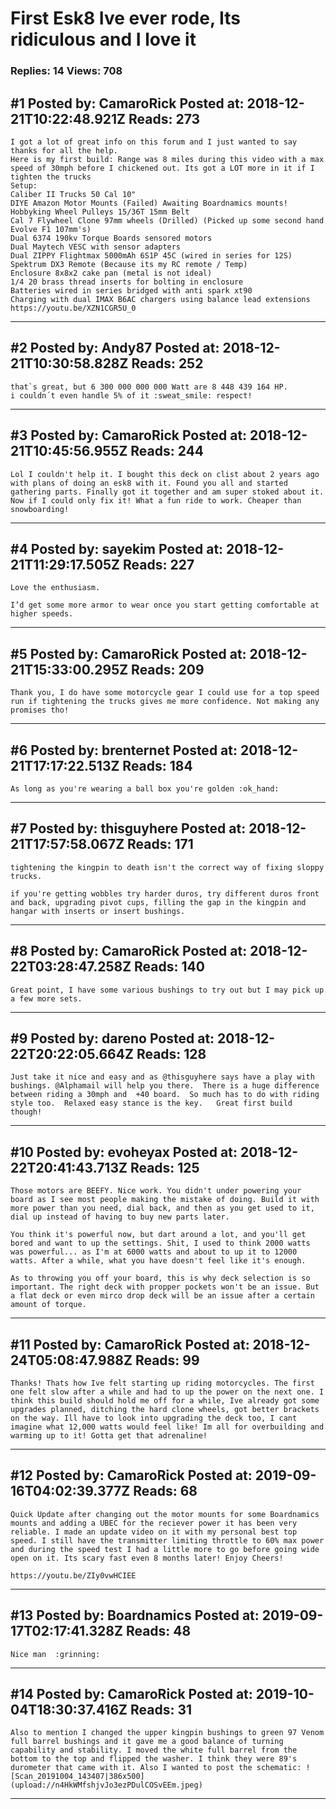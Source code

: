 # First Esk8 Ive ever rode, Its ridiculous and I love it

### Replies: 14 Views: 708

## \#1 Posted by: CamaroRick Posted at: 2018-12-21T10:22:48.921Z Reads: 273

```
I got a lot of great info on this forum and I just wanted to say thanks for all the help.
Here is my first build: Range was 8 miles during this video with a max speed of 30mph before I chickened out. Its got a LOT more in it if I tighten the trucks
Setup:
Caliber II Trucks 50 Cal 10"
DIYE Amazon Motor Mounts (Failed) Awaiting Boardnamics mounts! 
Hobbyking Wheel Pulleys 15/36T 15mm Belt
Cal 7 Flywheel Clone 97mm wheels (Drilled) (Picked up some second hand Evolve F1 107mm's)
Dual 6374 190kv Torque Boards sensored motors
Dual Maytech VESC with sensor adapters
Dual ZIPPY Flightmax 5000mAh 6S1P 45C (wired in series for 12S)
Spektrum DX3 Remote (Because its my RC remote / Temp)
Enclosure 8x8x2 cake pan (metal is not ideal)
1/4 20 brass thread inserts for bolting in enclosure
Batteries wired in series bridged with anti spark xt90
Charging with dual IMAX B6AC chargers using balance lead extensions 
https://youtu.be/XZN1CGR5U_0
```

---
## \#2 Posted by: Andy87 Posted at: 2018-12-21T10:30:58.828Z Reads: 252

```
that`s great, but 6 300 000 000 000 Watt are 8 448 439 164 HP.
i couldn´t even handle 5% of it :sweat_smile: respect!
```

---
## \#3 Posted by: CamaroRick Posted at: 2018-12-21T10:45:56.955Z Reads: 244

```
Lol I couldn't help it. I bought this deck on clist about 2 years ago with plans of doing an esk8 with it. Found you all and started gathering parts. Finally got it together and am super stoked about it. Now if I could only fix it! What a fun ride to work. Cheaper than snowboarding!
```

---
## \#4 Posted by: sayekim Posted at: 2018-12-21T11:29:17.505Z Reads: 227

```
Love the enthusiasm. 

I’d get some more armor to wear once you start getting comfortable at higher speeds.
```

---
## \#5 Posted by: CamaroRick Posted at: 2018-12-21T15:33:00.295Z Reads: 209

```
Thank you, I do have some motorcycle gear I could use for a top speed run if tightening the trucks gives me more confidence. Not making any promises tho!
```

---
## \#6 Posted by: brenternet Posted at: 2018-12-21T17:17:22.513Z Reads: 184

```
As long as you're wearing a ball box you're golden :ok_hand:
```

---
## \#7 Posted by: thisguyhere Posted at: 2018-12-21T17:57:58.067Z Reads: 171

```
tightening the kingpin to death isn't the correct way of fixing sloppy trucks.

if you're getting wobbles try harder duros, try different duros front and back, upgrading pivot cups, filling the gap in the kingpin and hangar with inserts or insert bushings.
```

---
## \#8 Posted by: CamaroRick Posted at: 2018-12-22T03:28:47.258Z Reads: 140

```
Great point, I have some various bushings to try out but I may pick up a few more sets.
```

---
## \#9 Posted by: dareno Posted at: 2018-12-22T20:22:05.664Z Reads: 128

```
Just take it nice and easy and as @thisguyhere says have a play with bushings. @Alphamail will help you there.  There is a huge difference between riding a 30mph and  +40 board.  So much has to do with riding style too.  Relaxed easy stance is the key.   Great first build though!
```

---
## \#10 Posted by: evoheyax Posted at: 2018-12-22T20:41:43.713Z Reads: 125

```
Those motors are BEEFY. Nice work. You didn't under powering your board as I see most people making the mistake of doing. Build it with more power than you need, dial back, and then as you get used to it, dial up instead of having to buy new parts later.

You think it's powerful now, but dart around a lot, and you'll get bored and want to up the settings. Shit, I used to think 2000 watts was powerful... as I'm at 6000 watts and about to up it to 12000 watts. After a while, what you have doesn't feel like it's enough.

As to throwing you off your board, this is why deck selection is so important. The right deck with propper pockets won't be an issue. But a flat deck or even mirco drop deck will be an issue after a certain amount of torque.
```

---
## \#11 Posted by: CamaroRick Posted at: 2018-12-24T05:08:47.988Z Reads: 99

```
Thanks! Thats how Ive felt starting up riding motorcycles. The first one felt slow after a while and had to up the power on the next one. I think this build should hold me off for a while, Ive already got some upgrades planned, ditching the hard clone wheels, got better brackets on the way. Ill have to look into upgrading the deck too, I cant imagine what 12,000 watts would feel like! Im all for overbuilding and warming up to it! Gotta get that adrenaline!
```

---
## \#12 Posted by: CamaroRick Posted at: 2019-09-16T04:02:39.377Z Reads: 68

```
Quick Update after changing out the motor mounts for some Boardnamics mounts and adding a UBEC for the reciever power it has been very reliable. I made an update video on it with my personal best top speed. I still have the transmitter limiting throttle to 60% max power and during the speed test I had a little more to go before going wide open on it. Its scary fast even 8 months later! Enjoy Cheers!

https://youtu.be/ZIy0vwHCIEE
```

---
## \#13 Posted by: Boardnamics Posted at: 2019-09-17T02:17:41.328Z Reads: 48

```
Nice man  :grinning:
```

---
## \#14 Posted by: CamaroRick Posted at: 2019-10-04T18:30:37.416Z Reads: 31

```
Also to mention I changed the upper kingpin bushings to green 97 Venom full barrel bushings and it gave me a good balance of turning capability and stability. I moved the white full barrel from the bottom to the top and flipped the washer. I think they were 89's durometer that came with it. Also I wanted to post the schematic: ![Scan_20191004_143407|386x500](upload://n4HkWMfshjvJo3ezPDulCOSvEEm.jpeg)
```

---
